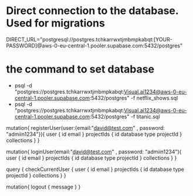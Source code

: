 # Direct connection to the database. Used for migrations

DIRECT_URL="postgresql://postgres.tchkarrwxtjmbmpkabqt:[YOUR-PASSWORD]@aws-0-eu-central-1.pooler.supabase.com:5432/postgres"

# the command to set database

- psql -d "postgres://postgres.tchkarrwxtjmbmpkabqt:Visual.ai1234@aws-0-eu-central-1.pooler.supabase.com:5432/postgres" -f netflix_shows.sql
- psql -d "postgres://postgres.tchkarrwxtjmbmpkabqt:Visual.ai1234@aws-0-eu-central-1.pooler.supabase.com:5432/postgres" -f titanic.sql

mutation{
registerUser(user:{email:"david@test.com" , password: "admiin1234"}){
user {
id
email
}
projectIds {
id
database
type
projectId
}
collections
}
}

mutation{
loginUser(email:"david@test.com" , password: "admiin1234"){
user {
id
email
}
projectIds {
id
database
type
projectId
}
collections
}
}

query {
checkCurrentUser {
user {
id
email
}
projectIds {
id
database
type
projectId
}
collections
}
}

mutation{
logout {
message
}
}
